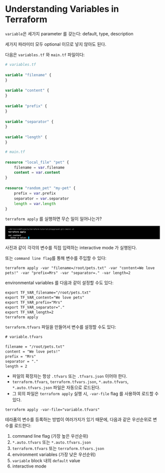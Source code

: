 # Understanding Variables in Terraform

`variable`은 세가지 parameter 를 갖는다: default, type, description

세가지 파라미터 모두 optional 이므로 넣지 않아도 된다.

다음은 `variables.tf` 와 `main.tf` 파일이다:

```terraform
# variables.tf

variable "filename" {
}

variable "content" {
}

variable "prefix" {
}

variable "separator" {
}

variable "length" {
}
```

``` terraform
# main.tf

resource "local_file" "pet" {
    filename = var.filename
    content = var.content
}

resource "random_pet" "my-pet" {
    prefix = var.prefix
    separator = var.separator
    length = var.length
}
```

`terraform apply` 를 실행하면 무슨 일이 일어나는가?

![img.png](../images/2-terraform-basics/5-understanding-variables-in-terraform/img.png)

사진과 같이 각각의 변수를 직접 입력하는 interactive mode 가 실행된다.

또는 `command line flag`를 통해 변수를 주입할 수 있다:

```Shell
terraform apply -var "filename=/root/pets.txt" -var "content=We love pets!" -var "prefix=Mrs" -var "separator=." -var length=2
```

environmental variables 를 다음과 같이 설정할 수도 있다:

```Shell
export TF_VAR_filename="/root/pets.txt"
export TF_VAR_content="We love pets"
export TF_VAR_prefix="Mrs"
export TF_VAR_separator="."
export TF_VAR_length=2
terraform apply
```

`terraform.tfvars` 파일을 만들어서 변수를 설정할 수도 있다:

```Shell
# variable.tfvars

filename = "/root/pets.txt"
content = "We love pets!"
prefix = "Mrs"
separator = "."
length = 2
```

- 파일의 확장자는 항상 `.tfvars` 또는 `.tfvars.json` 이어야 한다.
- `terraform.tfvars`, `terraform.tfvars.json`, `*.auto.tfvars`, `*.auto.tfvars.json` 파일은 자동으로 로드된다.
- 그 외의 파일은 `terraform apply` 실행 시, `-var-file` flag 를 사용하여 로드할 수 있다.

```Shell
terraform apply -var-file="variable.tfvars"
```

테라폼의 변수를 등록하는 방법이 여러가지가 있기 때문에, 다음과 같은 우선순위로 변수를 로드한다:

1. command line flag (가장 높은 우선순위)
2. `*.auto.tfvars` 또는 `*.auto.tfvars.json`
3. `terraform.tfvars` 또는 `terraform.tfvars.json`
4. environment variables (가장 낮은 우선순위)
5. `variable` block 내의 `default` value
6. interactive mode

